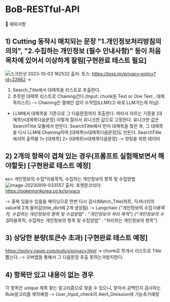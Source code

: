 # BoB-RESTful-API

📌 예외사항
## 1) Cutting 동작시 매치되는 문장 "1.개인정보처리방침의 의의", "2.수집하는 개인정보 (필수 안내사항)" 등이 처음 목차에 있어서 이상하게 잘림[구현완료 테스트 필요]

![스크린샷 2023-10-03 162532](https://github.com/S-SIRIUS/BoB-RESTful-API/assets/109223193/9fa290ca-7c56-48cd-962e-f185d532f4c3)
출처: 토스: https://toss.im/privacy-policy?id=22662
->

1) Search_Title에서 대제목을 리스트로 추출한다.
2) 추루한 대제목 리스트로 Chaining건다.(Input: chunk된 Text or One Text , 대제목리스트) -> Chaining은 랭체인 없이 수작업(LLM타고 바로 LLM가는게 아님)
- LLM에서 대제목을 기준으로 그 다음문장까지 추출한다.
따라서 자르는 기준을 [대제목\n대제목다음문장] 이렇게 잘라서 유니크한 값으로 고정한다.
유니크한 값은 SearchTitle 모듈에서 만든다.
SearchTitle에서 먼저 대제목을 찾은 후, 그 대제목을 다시 LLM에 Chaining하여  [대제목\n대제목다음문장]도 만든다.
SearchTitle에서의 출력물
   1> [대제목]
   2> [대제목\n대제목다음문장] -> 컷팅을 위한 데이터


## 2) 2개의 항목이 겹쳐 있는 경우(프롬프트 실험해보면서 해야할듯) [구현완료 테스트 예정]
   ex> 개인정보의 수집*이용목적, 수집하는 개인정보의 항목 및 수집방법
![image-20230919-033557](https://github.com/S-SIRIUS/BoB-RESTful-API/assets/109223193/fc88f609-8030-49f0-946c-168369e79bf6)
출처: 포켓몬코리아: https://pokemonkorea.co.kr/privacy

-> 중복 있을수 있음을 체이닝으로 한번 다시 검사(Match_Title)파트, 딕셔너리의 value에 2개 들어감(title_dict에 2개 생성됨) -> Langchain
{"개인정보의 수집*이용목적, 수집하는 개인정보의 항목 및 수집방법" : "개인정보의 처리 목적"}
{"개인정보의 수집*이용목적, 수집하는 개인정보의 항목 및 수집방법" : "처리하는 개인정보의 항목"}

## 3) 상당한 분량(토큰수 초과) [구현완료 테스트 예정]
https://policy.naver.com/policy/privacy.html
-> chunk로 쪼개서 리스트로 Title 뽑는다.
-> 오버랩을 통해서 그 다음문장 추출 못하는거방지한다.



## 4) 항목만 있고 내용이 없는 경우
각 항목은 unique 제목 찾는 알고리즘으로 찾을 수 있으니, 찾아서 공백인지 검사하는 Rule알고리즘 제작예정
-> User_Input_check의 Alert_Omission에 기능추가예정







